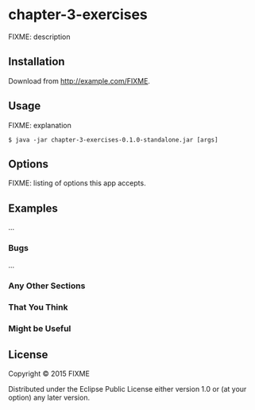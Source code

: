 # chapter-3-exercises

FIXME: description

## Installation

Download from http://example.com/FIXME.

## Usage

FIXME: explanation

    $ java -jar chapter-3-exercises-0.1.0-standalone.jar [args]

## Options

FIXME: listing of options this app accepts.

## Examples

...

### Bugs

...

### Any Other Sections
### That You Think
### Might be Useful

## License

Copyright © 2015 FIXME

Distributed under the Eclipse Public License either version 1.0 or (at
your option) any later version.
